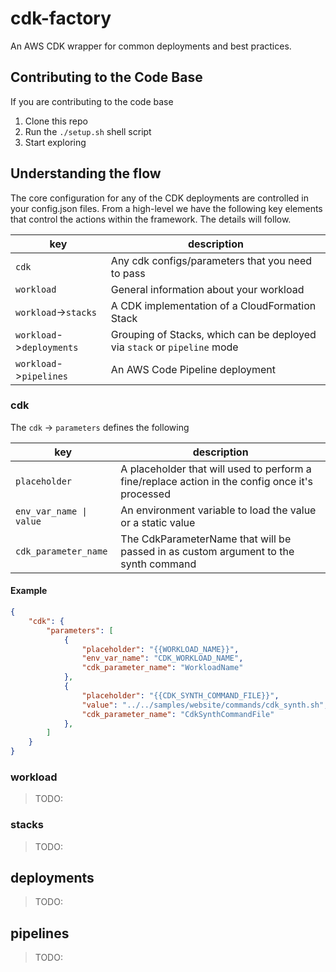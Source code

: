 # cdk-factory
An AWS CDK wrapper for common deployments and best practices.

## Contributing to the Code Base 
If you are contributing to the code base

1. Clone this repo
1. Run the `./setup.sh` shell script
1. Start exploring

## Understanding the flow
The core configuration for any of the CDK deployments are controlled in your config.json files.  From a high-level we have the following key elements that control the actions within the framework.  The details will follow.


|key|description|
|---|---|
|`cdk`|Any cdk configs/parameters that you need to pass|
|`workload`|General information about your workload|
|`workload`->`stacks`|A CDK implementation of a CloudFormation Stack|
|`workload`->`deployments`|Grouping of Stacks, which can be deployed via `stack` or `pipeline` mode|
|`workload`->`pipelines`|An AWS Code Pipeline deployment|


### cdk
The `cdk` -> `parameters` defines the following

|key|description|
|---|---|
|`placeholder`|A placeholder that will used to perform a fine/replace action in the config once it's processed|
|`env_var_name \| value`|An environment variable to load the value or a static value|
|`cdk_parameter_name`|The CdkParameterName that will be passed in as custom argument to the synth command |



#### Example
```json
{ 
    "cdk": {
        "parameters": [
            {
                "placeholder": "{{WORKLOAD_NAME}}",
                "env_var_name": "CDK_WORKLOAD_NAME",
                "cdk_parameter_name": "WorkloadName"
            },
            {
                "placeholder": "{{CDK_SYNTH_COMMAND_FILE}}",
                "value": "../../samples/website/commands/cdk_synth.sh",
                "cdk_parameter_name": "CdkSynthCommandFile"
            },
        ]
    }
}
```


### workload
>TODO:

### stacks
>TODO:


## deployments
>TODO:


## pipelines
>TODO:
